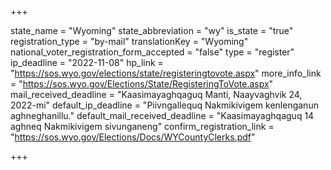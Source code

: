 +++

state_name = "Wyoming"
state_abbreviation = "wy"
is_state = "true"
registration_type = "by-mail"
translationKey = "Wyoming"
national_voter_registration_form_accepted = "false"
type = "register"
ip_deadline = "2022-11-08"
hp_link = "https://sos.wyo.gov/elections/state/registeringtovote.aspx"
more_info_link = "https://sos.wyo.gov/Elections/State/RegisteringToVote.aspx"
mail_received_deadline = "Kaasimayaghqaguq Manti, Naayvaghvik 24, 2022-mi"
default_ip_deadline = "Piivngallequq Nakmikivigem kenlenganun aghneghanillu."
default_mail_received_deadline = "Kaasimayaghqaguq 14 aghneq Nakmikivigem sivunganeng"
confirm_registration_link = "https://sos.wyo.gov/Elections/Docs/WYCountyClerks.pdf"

+++